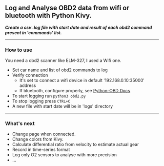 Log and Analyse OBD2 data from wifi or bluetooth with Python Kivy.
---

***Create a csv .log file with start date and result of each obd2 command present in 'commands' list.***

---

### How to use

You need a obd2 scanner like ELM-327, I used a Wifi one.

- Set car name and list of obd2 commands to log
- Verify connection
  - It's set to connect a wifi device in default '192.168.0.10:35000' address
  - If bluetooth, configure properly, see [Python-OBD Docs](https://python-obd.readthedocs.io/en/latest/Connections/)
- To start logging run ```python3 obd2.py```
- To stop logging press ```CTRL+C```
- A new file with start date will be in 'logs' directory

---

### What's next

- Change page when connected.
- Change colors from Kivy.
- Calculate differential ratio from velocity to estimate actual gear
- Record in time-series format
- Log only O2 sensors to analyse with more precision
- ...
